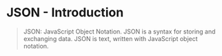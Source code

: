 # JSON - Introduction

>JSON: JavaScript Object Notation.
>JSON is a syntax for storing and exchanging data.
>JSON is text, written with JavaScript object notation.

